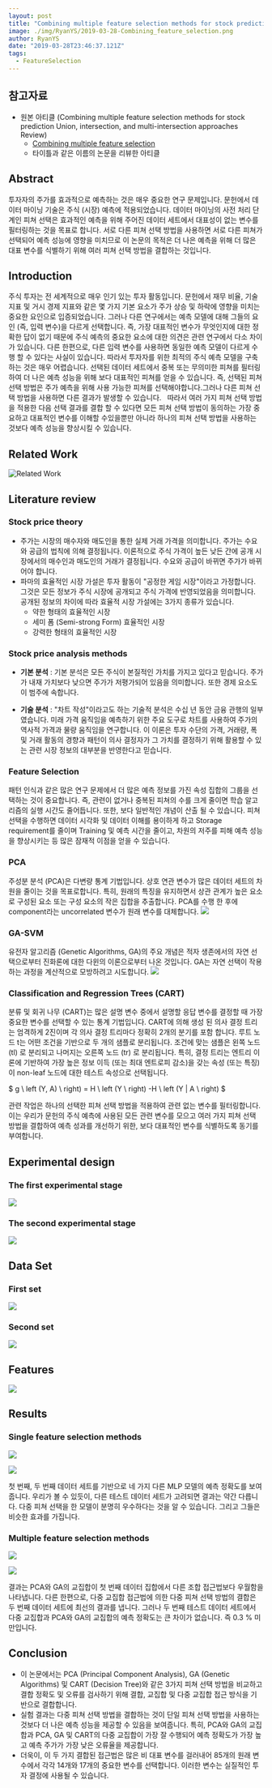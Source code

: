 ```yaml
---
layout: post
title: "Combining multiple feature selection methods for stock prediction Union, intersection, and multi-intersection approaches Review (KR)"
image: ./img/RyanYS/2019-03-28-Combining_feature_selection.png
author: RyanYS
date: "2019-03-28T23:46:37.121Z"
tags:
  - FeatureSelection
---
```


## 참고자료
- 원본 아티클 (Combining multiple feature selection methods for stock prediction Union, intersection, and multi-intersection approaches Review)
    - [Combining multiple feature selection](https://xhxt2008.live/2017/12/21/Combining-feature-selection/)
    - 타이틀과 같은 이름의 논문을 리뷰한 아티클

## Abstract
투자자의 주가를 효과적으로 예측하는 것은 매우 중요한 연구 문제입니다. 문헌에서 데이터 마이닝 기술은 주식 (시장) 예측에 적용되었습니다. 데이터 마이닝의 사전 처리 단계인 피쳐 선택은 효과적인 예측을 위해 주어진 데이터 세트에서 대표성이 없는 변수를 필터링하는 것을 목표로 합니다. 서로 다른 피쳐 선택 방법을 사용하면 서로 다른 피쳐가 선택되어 예측 성능에 영향을 미치므로 이 논문의 목적은 더 나은 예측을 위해 더 많은 대표 변수를 식별하기 위해 여러 피쳐 선택 방법을 결합하는 것입니다.

## Introduction
주식 투자는 전 세계적으로 매우 인기 있는 투자 활동입니다. 문헌에서 재무 비율, 기술 지표 및 거시 경제 지표와 같은 몇 가지 기본 요소가 주가 상승 및 하락에 영향을 미치는 중요한 요인으로 입증되었습니다. 그러나 다른 연구에서는 예측 모델에 대해 그들의 요인 (즉, 입력 변수)을 다르게 선택합니다. 즉, 가장 대표적인 변수가 무엇인지에 대한 정확한 답이 없기 때문에 주식 예측의 중요한 요소에 대한 의견은 관련 연구에서 다소 차이가 있습니다. 다른 한편으로, 다른 입력 변수를 사용하면 동일한 예측 모델이 다르게 수행 할 수 있다는 사실이 있습니다. 따라서 투자자를 위한 최적의 주식 예측 모델을 구축하는 것은 매우 어렵습니다. 
선택된 데이터 세트에서 중복 또는 무의미한 피쳐를 필터링하여 더 나은 예측 성능을 위해 보다 대표적인 피쳐를 얻을 수 있습니다. 
즉, 선택된 피쳐 선택 방법은 주가 예측을 위해 사용 가능한 피쳐를 선택해야합니다.그러나 다른 피쳐 선택 방법을 사용하면 다른 결과가 발생할 수 있습니다.
  따라서 여러 가지 피쳐 선택 방법을 적용한 다음 선택 결과를 결합 할 수 있다면 모든 피쳐 선택 방법이 동의하는 가장 중요하고 대표적인 변수를 이해할 수있을뿐만 아니라 하나의 피쳐 선택 방법을 사용하는 것보다 예측 성능을 향상시킬 수 있습니다.

## Related Work
![Related Work](http://ww1.sinaimg.cn/large/6b8ee255gy1fxkepwajznj215o0gy4d1.jpg)

## Literature review
### Stock price theory
- 주가는 시장의 매수자와 매도인을 통한 실제 거래 가격을 의미합니다. 주가는 수요와 공급의 법칙에 의해 결정됩니다. 이론적으로 주식 가격이 높든 낮든 간에 공개 시장에서의 매수인과 매도인의 거래가 결정됩니다. 수요와 공급이 바뀌면 주가가 바뀌어야 합니다.
- 파마의 효율적인 시장 가설은 투자 활동이 "공정한 게임 시장"이라고 가정합니다. 그것은 모든 정보가 주식 시장에 공개되고 주식 가격에 반영되었음을 의미합니다. 공개된 정보의 차이에 따라 효율적 시장 가설에는 3가지 종류가 있습니다.
    - 약한 형태의 효율적인 시장
    - 세미 폼 (Semi-strong Form) 효율적인 시장
    - 강력한 형태의 효율적인 시장

### Stock price analysis methods
- **기본 분석** : 기본 분석은 모든 주식이 본질적인 가치를 가지고 있다고 믿습니다. 주가가 내재 가치보다 낮으면 주가가 저평가되어 있음을 의미합니다. 또한 경제 요소도 이 범주에 속합니다.

- **기술 분석** : "차트 작성"이라고도 하는 기술적 분석은 수십 년 동안 금융 관행의 일부였습니다. 미래 가격 움직임을 예측하기 위한 주요 도구로 차트를 사용하여 주가의 역사적 가격과 물량 움직임을 연구합니다. 이 이론은 투자 수단의 가격, 거래량, 폭 및 거래 활동의 경향과 패턴이 의사 결정자가 그 가치를 결정하기 위해 활용할 수 있는 관련 시장 정보의 대부분을 반영한다고 믿습니다.

### Feature Selection
패턴 인식과 같은 많은 연구 문제에서 더 많은 예측 정보를 가진 속성 집합의 그룹을 선택하는 것이 중요합니다. 즉, 관련이 없거나 중복된 피쳐의 수를 크게 줄이면 학습 알고리즘의 실행 시간도 줄어듭니다. 또한, 보다 일반적인 개념이 산출 될 수 있습니다. 피쳐 선택을 수행하면 데이터 시각화 및 데이터 이해를 용이하게 하고 Storage requirement를 줄이며 Training 및 예측 시간을 줄이고, 차원의 저주를 피해 예측 성능을 향상시키는 등 많은 잠재적 이점을 얻을 수 있습니다.

### PCA
주성분 분석 (PCA)은 다변량 통계 기법입니다. 상호 연관 변수가 많은 데이터 세트의 차원을 줄이는 것을 목표로합니다. 특히, 원래의 특징을 유지하면서 상관 관계가 높은 요소로 구성된 요소 또는 구성 요소의 작은 집합을 추출합니다. PCA를 수행 한 후에 component라는 uncorrelated 변수가 원래 변수를 대체합니다.
![](http://ww1.sinaimg.cn/large/6b8ee255gy1fxkenyuw81j20ts0dhjsr.jpg)

### GA-SVM
유전자 알고리즘 (Genetic Algorithms, GA)의 주요 개념은 적자 생존에서의 자연 선택으로부터 진화론에 대한 다윈의 이론으로부터 나온 것입니다. GA는 자연 선택이 작용하는 과정을 계산적으로 모방하려고 시도합니다.
![](http://ww1.sinaimg.cn/large/6b8ee255gy1fxkenzjpnjj20fr0c8aaw.jpg)

### Classification and Regression Trees (CART)
분류 및 회귀 나무 (CART)는 많은 설명 변수 중에서 설명할 응답 변수를 결정할 때 가장 중요한 변수를 선택할 수 있는 통계 기법입니다. CART에 의해 생성 된 의사 결정 트리는 엄격하게 2진이며 각 의사 결정 트리마다 정확히 2개의 분기를 포함 합니다. 루트 노드 t는 어떤 조건을 기반으로 두 개의 샘플로 분리됩니다. 조건에 맞는 샘플은 왼쪽 노드 (tl) 로 분리되고 나머지는 오른쪽 노드 (tr) 로 분리됩니다. 
특히, 결정 트리는 엔트리 이론에 기반하여 가장 높은 정보 이득 (또는 최대 엔트로피 감소)을 갖는 속성 (또는 특징)이 non-leaf 노드에 대한 테스트 속성으로 선택됩니다.

$ g \ left (Y, A) \ right) = H \ left (Y \ right) -H \ left (Y | A \ right) $

관련 작업은 하나의 선택한 피쳐 선택 방법을 적용하여 관련 없는 변수를 필터링합니다. 이는 우리가 문헌의 주식 예측에 사용된 모든 관련 변수를 모으고 여러 가지 피쳐 선택 방법을 결합하여 예측 성과를 개선하기 위한, 보다 대표적인 변수를 식별하도록 동기를 부여합니다.

## Experimental design
### The first experimental stage
![](http://ww1.sinaimg.cn/large/6b8ee255gy1fxkenz2fsrj208o0a4gmb.jpg)

### The second experimental stage
![](http://ww1.sinaimg.cn/large/6b8ee255gy1fxkeo0f4ppj20a60br0tm.jpg)

## Data Set
### First set
![](http://drive.google.com/uc?export=view&id=15izf93vplvYVZZXaBn2GcA9WVcCugPyY)

### Second set
![](http://drive.google.com/uc?export=view&id=18dcik7oRqpIkBXoIeic9gLWd4FEs-xhK)

## Features
![](http://drive.google.com/uc?export=view&id=1nHfnyJxqQtypEE03Yv8_WOQxmo45kbkf)

## Results
### Single feature selection methods
![](http://ww1.sinaimg.cn/large/6b8ee255gy1fxkeodedmdj20q709fjva.jpg)

![](http://ww1.sinaimg.cn/large/6b8ee255gy1fxkeoerrm1j20q308kn0g.jpg)

첫 번째, 두 번째 데이터 세트를 기반으로 네 가지 다른 MLP 모델의 예측 정확도를 보여줍니다. 우리가 볼 수 있듯이, 다른 테스트 데이터 세트가 고려되면 결과는 약간 다릅니다. 다중 피쳐 선택을 한 모델이 분명히 우수하다는 것을 알 수 있습니다. 그리고 그들은 비슷한 효과를 가집니다.

### Multiple feature selection methods
![](http://ww1.sinaimg.cn/large/6b8ee255gy1fxkeoepkscj20q50acdk9.jpg)

![](http://ww1.sinaimg.cn/large/6b8ee255gy1fxkeoczzt6j20q709ntd0.jpg)

결과는 PCA와 GA의 교집합이 첫 번째 데이터 집합에서 다른 조합 접근법보다 우월함을 나타냅니다. 다른 한편으로, 다중 교집합 접근법에 의한 다중 피쳐 선택 방법의 결합은 두 번째 데이터 세트에 최선의 결과를 냅니다. 그러나 두 번째 테스트 데이터 세트에서 다중 교집합과 PCA와 GA의 교집합의 예측 정확도는 큰 차이가 없습니다. 즉 0.3 % 미만입니다.

## Conclusion
- 이 논문에서는 PCA (Principal Component Analysis), GA (Genetic Algorithms) 및 CART (Decision Tree)와 같은 3가지 피쳐 선택 방법을 비교하고 결합 정확도 및 오류를 검사하기 위해 결합, 교집합 및 다중 교집합 접근 방식을 기반으로 결합합니다.
- 실험 결과는 다중 피쳐 선택 방법을 결합하는 것이 단일 피쳐 선택 방법을 사용하는 것보다 더 나은 예측 성능을 제공할 수 있음을 보여줍니다. 특히, PCA와 GA의 교집합과 PCA, GA 및 CART의 다중 교집합이 가장 잘 수행되어 예측 정확도가 가장 높고 예측 주가가 가장 낮은 오류율을 제공합니다.
- 더욱이, 이 두 가지 결합된 접근법은 많은 비 대표 변수를 걸러내어 85개의 원래 변수에서 각각 14개와 17개의 중요한 변수를 선택합니다. 이러한 변수는 실질적인 투자 결정에 사용될 수 있습니다.
